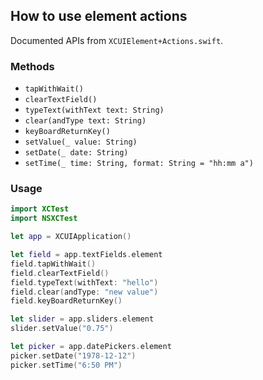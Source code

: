 ## How to use element actions

Documented APIs from `XCUIElement+Actions.swift`.

### Methods

- `tapWithWait()`
- `clearTextField()`
- `typeText(withText text: String)`
- `clear(andType text: String)`
- `keyBoardReturnKey()`
- `setValue(_ value: String)`
- `setDate(_ date: String)`
- `setTime(_ time: String, format: String = "hh:mm a")`

### Usage

```swift
import XCTest
import NSXCTest

let app = XCUIApplication()

let field = app.textFields.element
field.tapWithWait()
field.clearTextField()
field.typeText(withText: "hello")
field.clear(andType: "new value")
field.keyBoardReturnKey()

let slider = app.sliders.element
slider.setValue("0.75")

let picker = app.datePickers.element
picker.setDate("1978-12-12")
picker.setTime("6:50 PM")
```


